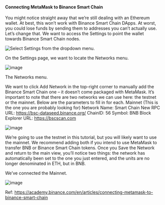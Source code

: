 
#### Connecting MetaMask to Binance Smart Chain
You might notice straight away that we’re still dealing with an Ethereum wallet. At best, this won’t work with Binance Smart Chain DApps. At worst, you could lose funds by sending them to addresses you can’t actually use.
Let’s change that. We want to access the Settings to point the wallet towards Binance Smart Chain nodes.

![Select Settings from the dropdown menu.](https://user-images.githubusercontent.com/6874962/114129914-b687e400-9929-11eb-95e3-bac65470c6b1.png)

On the Settings page, we want to locate the Networks menu.

![image](https://user-images.githubusercontent.com/6874962/114130036-edf69080-9929-11eb-818a-db05ae04499f.png)


The Networks menu.

We want to click Add Network in the top-right corner to manually add the Binance Smart Chain one – it doesn’t come packaged with MetaMask. It’s important to note that there are two networks we can use here: the testnet or the mainnet. Below are the parameters to fill in for each.
Mainnet (This is the one you are probably looking for)
Network Name: Smart Chain
New RPC URL: https://bsc-dataseed.binance.org/
ChainID: 56
Symbol: BNB
Block Explorer URL: https://bscscan.com

![image](https://user-images.githubusercontent.com/6874962/114134002-23eb4300-9931-11eb-8527-5450c48befaa.png)

We’re going to use the testnet in this tutorial, but you will likely want to use the mainnet. We recommend adding both if you intend to use MetaMask to transfer BNB or Binance Smart Chain tokens. 
Once you Save the Network and return to the main view, you’ll notice two things: the network has automatically been set to the one you just entered, and the units are no longer denominated in ETH, but in BNB.

We’ve connected the Mainnet.

![image](https://user-images.githubusercontent.com/6874962/114130084-06ff4180-992a-11eb-83a8-b2ac9e01ba67.png)


Ref: https://academy.binance.com/en/articles/connecting-metamask-to-binance-smart-chain

